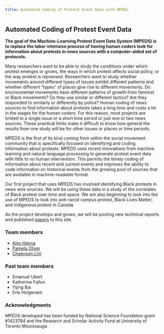 ```yaml
---
title: Automated Coding of Protest Event Data with MPEDS
---
```


## Automated Coding of Protest Event Data

**The goal of the Machine-Learning Protest Event Data System (MPEDS) is to replace the labor-intensive process of having human coders look for information about protests in news sources with a computer-aided set of protocols.** 

Many researchers want to be able to study the conditions under which protest emerges or grows, the ways in which protest affects social policy, or the way protest is repressed. Researchers want to study whether movements around different types of issues exhibit different patterns and whether different “types” of places give rise to different movements. Do environmental movements have different patterns of growth from feminist or Black movements? Do they use similar or different tactics? Are they responded to similarly or differently by police? Human coding of news sources to find information about protests takes a long time and costs a lot in the wages for the human coders. For this reason, most projects are limited to a single issue or a short time period or just one or two news sources. These practical limits make it difficult to know how general the results from one study will be for other issues or places or time periods.

MPEDS is the first of its kind coming from within the social movement community that is specifically focused on identifying and coding information about protests. MPEDS uses recent innovations from machine learning and natural language processing to generate protest event data with little to no human intervention. This permits the timely coding of information about recent and current events and improves the ability to code information on historical events from the growing pool of sources that are available in machine-readable format. 

Our first project that uses MPEDS has involved identifying Black protests in news wire sources. We will be using these data in a study of the correlates of Black protest over time and space. We are also beginning to look into the use of MPEDS to look into anti-racist campus protest, Black Lives Matter, and indigenous protest in Canada.

As the project develops and grows, we will be posting new technical reports and published [papers](papers.html) to this site.

### Team members

- [Alex Hanna](http://alex-hanna.com)
- [Pamela Oliver](http://www.ssc.wisc.edu/~oliver)
- [Chaeyoon Lim](http://www.ssc.wisc.edu/soc/faculty/show-person.php?person_id=523)

### Past team members

- Emanuel Ubert
- Katherine Fallon
- Yijing Bai
- Erle Holgersen

### Acknowledgments

MPEDS developed has been funded by National Science Foundation grant #1423784 and the Research and Scholar Activity Fund at University of Toronto Mississauga.